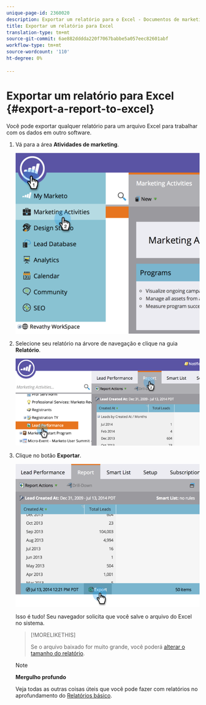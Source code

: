 ```yaml
---
unique-page-id: 2360020
description: Exportar um relatório para o Excel - Documentos de marketing - Documentação do produto
title: Exportar um relatório para Excel
translation-type: tm+mt
source-git-commit: 6ae882dddda220f7067babbe5a057eec82601abf
workflow-type: tm+mt
source-wordcount: '110'
ht-degree: 0%

---
```



# Exportar um relatório para Excel {#export-a-report-to-excel}

Você pode exportar qualquer relatório para um arquivo Excel para trabalhar com os dados em outro software.

1. Vá para a área **Atividades de marketing**.

   ![](assets/image2014-9-16-13-3a11-3a14.png)

1. Selecione seu relatório na árvore de navegação e clique na guia **Relatório**.

   ![](assets/image2014-9-16-13-3a11-3a18.png)

1. Clique no botão **Exportar**.

   ![](assets/image2014-9-16-13-3a11-3a21.png)

   Isso é tudo! Seu navegador solicita que você salve o arquivo do Excel no sistema.

   >[!MORELIKETHIS]
   >
   >
   >
   >Se o arquivo baixado for muito grande, você poderá [alterar o tamanho do relatório](../../../../product-docs/reporting/basic-reporting/editing-reports/configure-report-size.md).

   >[!NOTE]
   >
   >**Mergulho profundo**
   >
   >
   >Veja todas as outras coisas úteis que você pode fazer com relatórios no aprofundamento do [Relatórios básico](https://docs.marketo.com/display/docs/basic+reporting).

